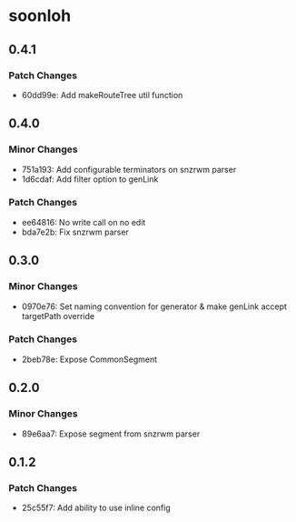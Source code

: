 # soonloh

## 0.4.1

### Patch Changes

- 60dd99e: Add makeRouteTree util function

## 0.4.0

### Minor Changes

- 751a193: Add configurable terminators on snzrwm parser
- 1d6cdaf: Add filter option to genLink

### Patch Changes

- ee64816: No write call on no edit
- bda7e2b: Fix snzrwm parser

## 0.3.0

### Minor Changes

- 0970e76: Set naming convention for generator & make genLink accept targetPath override

### Patch Changes

- 2beb78e: Expose CommonSegment

## 0.2.0

### Minor Changes

- 89e6aa7: Expose segment from snzrwm parser

## 0.1.2

### Patch Changes

- 25c55f7: Add ability to use inline config

